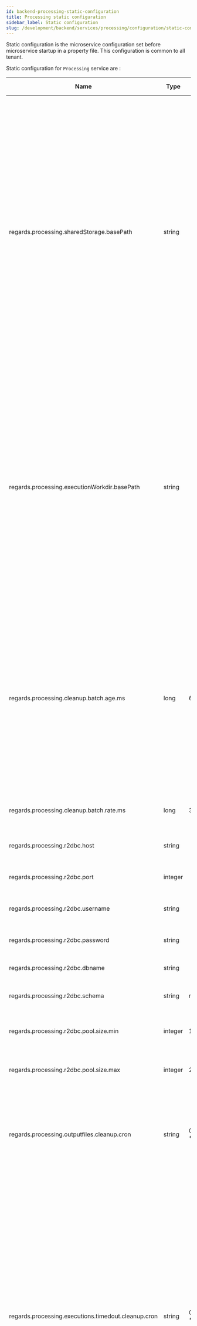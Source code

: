 ```yaml
---
id: backend-processing-static-configuration
title: Processing static configuration
sidebar_label: Static configuration
slug: /development/backend/services/processing/configuration/static-configuration
---
```


Static configuration is the microservice configuration set before microservice startup in a property file.
This configuration is common to all tenant.

Static configuration for `Processing` service are :

| Name                                                | Type    | Default Value | Description                                                                                                                                                                                                                                                                                                                                                                                                                       |
|-----------------------------------------------------|---------|---------------|-----------------------------------------------------------------------------------------------------------------------------------------------------------------------------------------------------------------------------------------------------------------------------------------------------------------------------------------------------------------------------------------------------------------------------------|
| regards.processing.sharedStorage.basePath           | string  |               | Path to a shared storage for processes which need it to store output files.<br/>A process may be programmed to create output files anywhere accessible by an URL, but the Processing service provides as a convenience a shared storage accessible to all REGARDS modules needing to access output files, as a mount point in the file system. This way, output files can be passed as file protocol URLs                         |
| regards.processing.executionWorkdir.basePath        | string  |               | Path to a file system directory where a folder is created for each execution.<br/> For processes which may use them, as a convenience, the Processing service provides utilities to create execution work directories. These execution workdirs are created as file system children of this parameter's value                                                                                                                     |
| regards.processing.cleanup.batch.age.ms             | long    | 604800000     | Minimum for old terminated batches selected for suppression.<br/>Old batches, for which all executions are in a final state, are regularly cleaned up. This property say how much time after the last execution's last update a batch is considered too old and is selected for deletion.                                                                                                                                         |
| regards.processing.cleanup.batch.rate.ms            | long    | 3600000       | How often we look for old batches to delete them.                                                                                                                                                                                                                                                                                                                                                                                 |
| regards.processing.r2dbc.host                       | string  |               | Host to connect to the database.                                                                                                                                                                                                                                                                                                                                                                                                  |
| regards.processing.r2dbc.port                       | integer |               | Port to connect to the database.                                                                                                                                                                                                                                                                                                                                                                                                  |
| regards.processing.r2dbc.username                   | string  |               | Username to connect to the database.                                                                                                                                                                                                                                                                                                                                                                                              |
| regards.processing.r2dbc.password                   | string  |               | Password to connect to the database.                                                                                                                                                                                                                                                                                                                                                                                              |
| regards.processing.r2dbc.dbname                     | string  |               | Name of the database to connect to.                                                                                                                                                                                                                                                                                                                                                                                               |
| regards.processing.r2dbc.schema                     | string  | null          | Schema of the database to connect to.                                                                                                                                                                                                                                                                                                                                                                                             |
| regards.processing.r2dbc.pool.size.min              | integer | 1             | Minimum pool size of the database to connect to.                                                                                                                                                                                                                                                                                                                                                                                  |
| regards.processing.r2dbc.pool.size.max              | integer | 2             | Maximum pool size of the database to connect to.                                                                                                                                                                                                                                                                                                                                                                                  |
| regards.processing.outputfiles.cleanup.cron         | string  | 0 0 */2 * * * | Output files saved in the storage are cleaned up regularly. This cron expression defines how often. Default value is every two hours.                                                                                                                                                                                                                                                                                             |
| regards.processing.executions.timedout.cleanup.cron | string  | 0 0 */6 * * * | When an execution is created, we use the duration forecast of its parent process to determine an expected runtime duration. This time is multiplied by two and saved in base. At every trigger of this cron expression, we look for executions that are still running after this saved duration, and declare them as timed out. This puts them in a final state and notifies the user of the time out. Users may choose to retry. |

Some other properties can be updated, please check 
[Processing section in the install guide](/docs/setup/swarm/advanced/optimizations#processing-optimization).

:::info
Some of these properties are customizable in ansible inventory. 
[see installation guide](http://localhost:3000/docs/next/setup/swarm/advanced/optimizations)

To make missing properties customizable, you have to update regards ansible playbook : the regards-mconfig role.